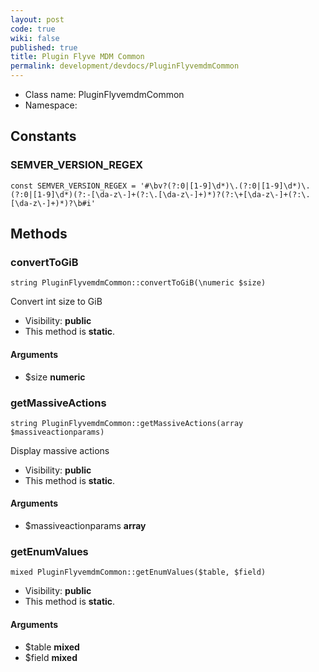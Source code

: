```yaml
---
layout: post
code: true
wiki: false
published: true
title: Plugin Flyve MDM Common
permalink: development/devdocs/PluginFlyvemdmCommon
---
```


* Class name: PluginFlyvemdmCommon
* Namespace: 



## Constants



### SEMVER_VERSION_REGEX

    const SEMVER_VERSION_REGEX = '#\bv?(?:0|[1-9]\d*)\.(?:0|[1-9]\d*)\.(?:0|[1-9]\d*)(?:-[\da-z\-]+(?:\.[\da-z\-]+)*)?(?:\+[\da-z\-]+(?:\.[\da-z\-]+)*)?\b#i'

## Methods



### convertToGiB

    string PluginFlyvemdmCommon::convertToGiB(\numeric $size)

Convert int size to GiB



* Visibility: **public**
* This method is **static**.


#### Arguments
* $size **numeric**



### getMassiveActions

    string PluginFlyvemdmCommon::getMassiveActions(array $massiveactionparams)

Display massive actions



* Visibility: **public**
* This method is **static**.


#### Arguments
* $massiveactionparams **array**



### getEnumValues

    mixed PluginFlyvemdmCommon::getEnumValues($table, $field)





* Visibility: **public**
* This method is **static**.


#### Arguments
* $table **mixed**
* $field **mixed**